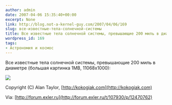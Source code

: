 ```yaml
---
author: admin
date: 2007-04-06 15:35:40+00:00
excerpt: None
link: http://blog.not-a-kernel-guy.com/2007/04/06/169
slug: все-известные-тела-солнечной-системы
title: Все известные тела солнечной системы, превышающие 200 миль в диаметре.
wordpress_id: 169
tags:
- Астрономия и космос
---
```


Все известные тела солнечной системы, превышающие 200 миль в диаметре (большая картинка 1MB, 11068х1000):

[![](http://blog.not-a-kernel-guy.com/wp-content/uploads/2007/04/solarsystembodies.thumbnail.jpg)](http://kokogiak.com/solarsystembodieslargerthan200miles.html)

Copyright (C) Alan Taylor, [http://kokogiak.com](http://kokogiak.com)

Via: [http://forum.exler.ru](http://forum.exler.ru/t/107930/p/12470762)

